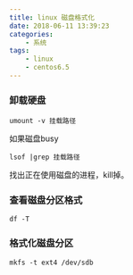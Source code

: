 ```yaml
---
title: linux 磁盘格式化
date: 2018-06-11 13:39:23
categories: 
	- 系统
tags:
	- linux
	- centos6.5
---
```



### 卸载硬盘
```
umount -v 挂载路径
```

如果磁盘busy

```
lsof |grep 挂载路径

```
找出正在使用磁盘的进程，kill掉。

### 查看磁盘分区格式
```
df -T

```

### 格式化磁盘分区
```
mkfs -t ext4 /dev/sdb

```


